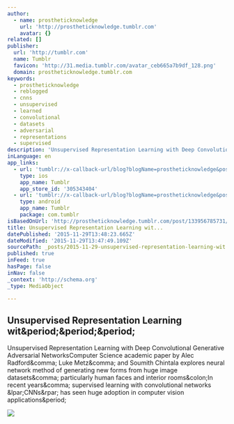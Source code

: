 ```yaml
---
author:
  - name: prostheticknowledge
    url: 'http://prostheticknowledge.tumblr.com'
    avatar: {}
related: []
publisher:
  url: 'http://tumblr.com'
  name: Tumblr
  favicon: 'http://31.media.tumblr.com/avatar_ceb665a7b9df_128.png'
  domain: prostheticknowledge.tumblr.com
keywords:
  - prostheticknowledge
  - reblogged
  - cnns
  - unsupervised
  - learned
  - convolutional
  - datasets
  - adversarial
  - representations
  - supervised
description: 'Unsupervised Representation Learning with Deep Convolutional Generative Adversarial NetworksComputer Science academic paper by Alec Radford, Luke Metz, and Soumith Chintala explores neural network method of generating new forms from huge image datasets, particularly human faces and interior rooms:In recent years, supervised learning with convolutional networks (CNNs) has seen huge adoption in computer vision applications.'
inLanguage: en
app_links:
  - url: 'tumblr://x-callback-url/blog?blogName=prostheticknowledge&postID=133956785731'
    type: ios
    app_name: Tumblr
    app_store_id: '305343404'
  - url: 'tumblr://x-callback-url/blog?blogName=prostheticknowledge&postID=133956785731'
    type: android
    app_name: Tumblr
    package: com.tumblr
isBasedOnUrl: 'http://prostheticknowledge.tumblr.com/post/133956785731/unsupervised-representation-learning-with-deep'
title: Unsupervised Representation Learning wit...
datePublished: '2015-11-29T13:48:23.665Z'
dateModified: '2015-11-29T13:47:49.109Z'
sourcePath: _posts/2015-11-29-unsupervised-representation-learning-wit.md
published: true
inFeed: true
hasPage: false
inNav: false
_context: 'http://schema.org'
_type: MediaObject

---
```

<article style=""><h1>Unsupervised Representation Learning wit&amp;period;&amp;period;&amp;period;</h1><p>Unsupervised Representation Learning with Deep Convolutional Generative Adversarial NetworksComputer Science academic paper by Alec Radford&amp;comma; Luke Metz&amp;comma; and Soumith Chintala explores neural network method of generating new forms from huge image datasets&amp;comma; particularly human faces and interior rooms&amp;colon;In recent years&amp;comma; supervised learning with convolutional networks &amp;lpar;CNNs&amp;rpar; has seen huge adoption in computer vision applications&amp;period;</p><img src="http://45.media.tumblr.com/d605efc8bd37bffa9f2e17a4d0508fec/tumblr_nye728S31m1qav3uso1_400.gif" /></article>